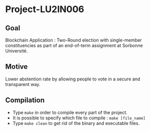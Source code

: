 # Project-LU2IN006

## Goal

Blockchain Application : Two-Round election with single-member constituencies as part of an end-of-term assignment at Sorbonne Université.


## Motive

Lower abstention rate by allowing people to vote in a secure and transparent way.


## Compilation

- Type `make` in order to compile every part of the project. 
- It is possible to specify which file to compile : `make [file_name]`
- Type `make clean` to get rid of the binary and executable files. 
